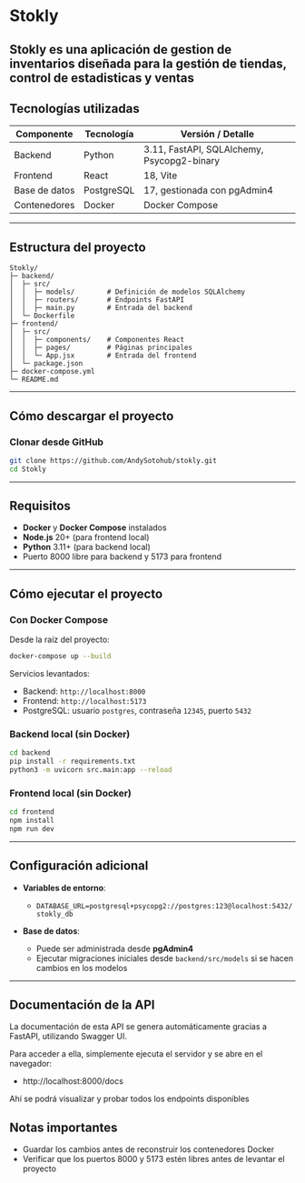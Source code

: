 # Stokly

Stokly es una aplicación de **gestion de inventarios** diseñada para la gestión de tiendas, control de estadisticas y ventas
---

## Tecnologías utilizadas

| Componente | Tecnología | Versión / Detalle |
|------------|------------|-----------------|
| Backend | Python | 3.11, FastAPI, SQLAlchemy, Psycopg2-binary |
| Frontend | React | 18, Vite|
| Base de datos | PostgreSQL | 17, gestionada con pgAdmin4 |
| Contenedores | Docker | Docker Compose |

---

## Estructura del proyecto

```
Stokly/
├─ backend/
│  ├─ src/
│  │  ├─ models/        # Definición de modelos SQLAlchemy
│  │  ├─ routers/       # Endpoints FastAPI    
│  │  ├─ main.py        # Entrada del backend
│  └─ Dockerfile
├─ frontend/
│  ├─ src/
│  │  ├─ components/    # Componentes React
│  │  ├─ pages/         # Páginas principales
│  │  └─ App.jsx        # Entrada del frontend
│  └─ package.json
├─ docker-compose.yml
└─ README.md
```

---

## Cómo descargar el proyecto

### Clonar desde GitHub
```bash
git clone https://github.com/AndySotohub/stokly.git
cd Stokly
```
---

## Requisitos

- **Docker** y **Docker Compose** instalados  
- **Node.js** 20+ (para frontend local)  
- **Python** 3.11+ (para backend local)  
- Puerto 8000 libre para backend y 5173 para frontend  

---

## Cómo ejecutar el proyecto

### Con Docker Compose
Desde la raíz del proyecto:
```bash
docker-compose up --build
```
Servicios levantados:
- Backend: `http://localhost:8000`  
- Frontend: `http://localhost:5173`  
- PostgreSQL: usuario `postgres`, contraseña `12345`, puerto `5432`  

### Backend local (sin Docker)
```bash
cd backend
pip install -r requirements.txt
python3 -m uvicorn src.main:app --reload
```

### Frontend local (sin Docker)
```bash
cd frontend
npm install
npm run dev
```

---

## Configuración adicional

- **Variables de entorno**:
  - `DATABASE_URL=postgresql+psycopg2://postgres:123@localhost:5432/stokly_db`

- **Base de datos**:
  - Puede ser administrada desde **pgAdmin4**  
  - Ejecutar migraciones iniciales desde `backend/src/models` si se hacen cambios en los modelos  

---

## Documentación de la API

La documentación de esta API se genera automáticamente gracias a FastAPI, utilizando Swagger UI.

Para acceder a ella, simplemente ejecuta el servidor y se abre en el navegador:

- http://localhost:8000/docs

Ahí se podrá visualizar y probar todos los endpoints disponibles

## Notas importantes

- Guardar los cambios antes de reconstruir los contenedores Docker  
- Verificar que los puertos 8000 y 5173 estén libres antes de levantar el proyecto  